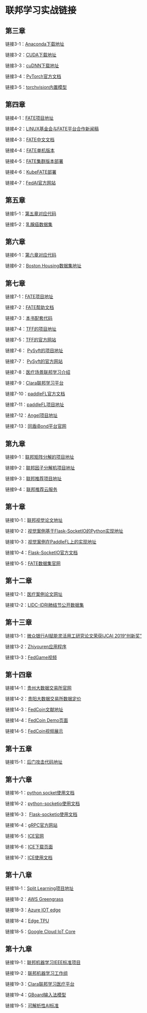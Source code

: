 # 联邦学习实战链接



## 第三章

链接3-1：[Anaconda下载地址](https://www.anaconda.com/products/individual)

链接3-2：[CUDA下载地址](https://developer.nvidia.com/cuda-downloads)

链接3-3：[cuDNN下载地址](https://developer.nvidia.com/rdp/cudnn-archive)

链接3-4：[PyTorch官方文档](https://pytorch.org/tutorials/)

链接3-5：[torchvision内置模型](https://pytorch.org/vision/stable/models.html)



## 第四章

链接4-1：[FATE项目地址](https://github.com/FederatedAI/FATE)

链接4-2：[LINUX基金会与FATE平台合作新闻稿](https://www.linuxfoundation.org/press-release/2019/06/the-linux-foundation-will-host-the-federated-ai-enabler-to-responsibly-advance-data-modeling/)

链接4-3：[FATE中文文档](https://github.com/FederatedAI/DOC-CHN)

链接4-4：[FATE单机版本](https://github.com/FederatedAI/DOC-CHN/tree/master/%E9%83%A8%E7%BD%B2)

链接4-5：[FATE集群版本部署](https://github.com/FederatedAI/DOC-CHN/tree/master/%E9%83%A8%E7%BD%B2)

链接4-6：[KubeFATE部署](https://github.com/FederatedAI/KubeFATE/tree/master/docker-deploy)

链接4-7：[FedAI官方网站](https://cn.fedai.org/cases/)



## 第五章

链接5-1：[第五章对应代码](https://github.com/FederatedAI/Practicing-Federated-Learning/tree/master/chapter05_FATE_HFL)

链接5-2：[乳腺癌数据集](https://archive.ics.uci.edu/ml/datasets/breast+cancer+wisconsin+(original))



## 第六章

链接6-1：[第六章对应代码](https://github.com/FederatedAI/Practicing-Federated-Learning/tree/master/chapter06_FATE_VFL)

链接6-2：[Boston Housing数据集地址](https://www.cs.toronto.edu/~delve/data/boston/bostonDetail.html)



## 第七章

链接7-1：[FATE项目地址](https://github.com/FederatedAI/FATE)

链接7-2：[FATE帮助文档](https://github.com/FederatedAI/DOC-CHN)

链接7-3：[本书配套代码](https://github.com/FederatedAI/Practicing-Federated-Learning)

链接7-4：[TFF的项目地址](https://github.com/tensorflow/federated)

链接7-5：[TFF的官方网站](https://www.tensorflow.org/federated?hl=zh-cn)

链接7-6： [PySyft的项目地址](https://github.com/OpenMined/PySyft)

链接7-7： [PySyft的官方网站](https://www.openmined.org/)

链接7-8：[医疗场景联邦学习介绍](https://www.youtube.com/watch?v=bVU-Ea6hc0k)

链接7-9：[Clara联邦学习平台](https://devblogs.nvidia.com/federated-learning-clara/)

链接7-10：[paddleFL官方文档](https://github.com/PaddlePaddle/PaddleFL)

链接7-11：[paddleFL项目地址](https://github.com/PaddlePaddle/PaddleFL)

链接7-12：[Angel项目地址](https://github.com/Angel-ML/angel)

链接7-13：[同盾iBond平台官网](https://www.tongdun.cn/ai/solution/aiknowledge)



## 第九章

链接9-1：[联邦矩阵分解的项目地址](https://github.com/FederatedAI/FedRec/tree/master/federatedrec/matrix_factorization/hetero_matrixfactor)

链接9-2：[联邦因子分解机项目地址](https://github.com/FederatedAI/FedRec/tree/master/federatedrec/factorization_machine/hetero_factorization_machine)

链接9-3：[联邦推荐项目地址](https://github.com/FederatedAI/FedRec/tree/master/federatedrec)

链接9-4：[联邦推荐云服务](https://market.cloud.tencent.com/products/19083)



## 第十章

链接10-1：[联邦视觉论文地址](https://arxiv.org/abs/2001.06202)

链接10-2：[视觉案例基于Flask-SocketIO的Python实现地址](https://github.com/FederatedAI/federated_learning_in_action/blob/master/chapter10_FL_Computer-Vision)

链接10-3：[视觉案例在PaddleFL上的实现地址](https://github.com/FederatedAI/FedVision)

链接10-4：[Flask-SocketIO官方文档](https://github.com/miguelgrinberg/Flask-SocketIO)

链接10-5：[FATE数据集官网](https://dataset.fedai.org/)



## 第十二章

链接12-1：[医疗案例论文网址](https://arxiv.org/abs/2006.10517)

链接12-2：[LIDC-IDRI肺结节公开数据集](https://wiki.cancerimagingarchive.net/display/Public/LIDC-IDRI)



## 第十三章

链接13-1：[微众银行AI赋能灵活用工研究论文荣获IJCAI 2019“创新奖”](http://www.geekpark.net/news/246406)

链接13-2：[Zhiyouren应用程序](http://www.zyrwork.com/)

链接13-3：[FedGame视频](https://youtu.be/4qd48QfcsXIhttps://wiki.cancerimagingarchive.net/display/Public/LIDC-IDRI)



## 第十四章

链接14-1：[贵州大数据交易所官网](http://www.gbdex.com/website/)

链接14-2：[贵阳大数据交易所数据定价](http://trade.gbdex.com/trade.web/userMessage/dataServer?type=5)

链接14-3：[FedCoin文献地址](https://arxiv.org/abs/2002.11711)

链接14-4：[FedCoin Demo页面](http://demo.blockchain-neu.com)

链接14-5：[FedCoin视频展示](https://youtu.be/u5LPLdZvd0ghttps://youtu.be/4qd48QfcsXIhttps://wiki.cancerimagingarchive.net/display/Public/LIDC-IDRI)



## 第十五章

链接15-1：[后门攻击代码地址](https://github.com/FederatedAI/federated_learning_in_action/blob/master/chapter15_Attack_and_Defense)



## 第十六章

链接16-1：[python socket使用文档](https://docs.python.org/3/library/socket.html)

链接16-2：[python-socketio使用文档](https://python-socketio.readthedocs.io/en/latest/index.html)

链接16-3： [Flask-socketio使用文档](https://flask-socketio.readthedocs.io/en/latest/)

链接16-4：[gRPC官方网站](https://grpc.io/)

链接16-5：[ICE官网](https://zeroc.com/)

链接16-6：[ICE下载页面](https://zeroc.com/downloads/ice)

链接16-7：[ICE使用文档](https://doc.zeroc.com/)



## 第十八章

链接18-1：[Split Learning项目地址](https://splitlearning.github.io/)

链接18-2：[AWS Greengrass](https://aws.amazon.com/cn/greengrass/)

链接18-3：[Azure IOT edge](https://azure.microsoft.com/en-us/services/iot-edge/)

链接18-4：[Edge TPU](https://cloud.google.com/edge-tpu)

链接18-5：[Google Cloud IoT Core](https://cloud.google.com/iot-core)



## 第十九章

链接19-1：[联邦机器学习IEEE标准项目](https://standards.ieee.org/project/3652_1.html)

链接19-2：[联邦机器学习工作组](https://sagroups.ieee.org/3652-1/)

链接19-3：[Clara联邦学习医疗平台](https://devblogs.nvidia.com/federated-learning-clara/)

链接19-4：[GBoard输入法模型](https://ai.googleblog.com/2017/04/federated-learning-collaborative.html)

链接19-5：[可解析性AI标准](https://sagroups.ieee.org/2894/)